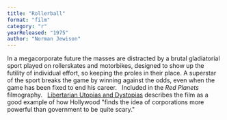 ```yaml
---
title: "Rollerball"
format: "film"
category: "r"
yearReleased: "1975"
author: "Norman Jewison"
---
```

In a megacorporate future the masses are distracted by a brutal gladiatorial  sport played on rollerskates and motorbikes, designed to show up the futility of  individual effort, so keeping the proles in their place. A superstar of the  sport breaks the game by winning against the odds, even when the game has been  fixed to end his career.
  
Included in the _Red Planets_  filmography.
  
<a href="http://www.quiz2d.com/quiz/LibertarianUtopias.php">Libertarian Utopias  and Dystopias</a> describes the film as a good example of how Hollywood "finds  the idea of corporations more powerful than government to be quite scary."
  
